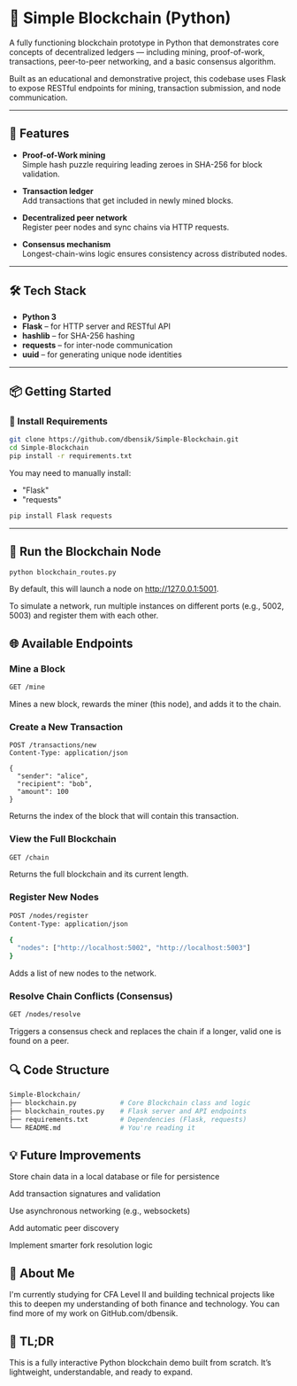 # 🧱 Simple Blockchain (Python)

A fully functioning blockchain prototype in Python that demonstrates core concepts of decentralized ledgers — including mining, proof-of-work, transactions, peer-to-peer networking, and a basic consensus algorithm.

Built as an educational and demonstrative project, this codebase uses Flask to expose RESTful endpoints for mining, transaction submission, and node communication.

---

## 🚀 Features

- **Proof-of-Work mining**  
  Simple hash puzzle requiring leading zeroes in SHA-256 for block validation.

- **Transaction ledger**  
  Add transactions that get included in newly mined blocks.

- **Decentralized peer network**  
  Register peer nodes and sync chains via HTTP requests.

- **Consensus mechanism**  
  Longest-chain-wins logic ensures consistency across distributed nodes.

---

## 🛠️ Tech Stack

- **Python 3**
- **Flask** – for HTTP server and RESTful API
- **hashlib** – for SHA-256 hashing
- **requests** – for inter-node communication
- **uuid** – for generating unique node identities

---

## 📦 Getting Started

### 🔧 Install Requirements

```bash
git clone https://github.com/dbensik/Simple-Blockchain.git
cd Simple-Blockchain
pip install -r requirements.txt
```

You may need to manually install:

- "Flask"
- "requests"

```bash
pip install Flask requests
```
---

## 🧪 Run the Blockchain Node
```bash
python blockchain_routes.py
```
By default, this will launch a node on http://127.0.0.1:5001.

To simulate a network, run multiple instances on different ports (e.g., 5002, 5003) and register them with each other.

## 🌐 Available Endpoints
### Mine a Block
```bash
GET /mine
```
Mines a new block, rewards the miner (this node), and adds it to the chain.

### Create a New Transaction
```pgsql
POST /transactions/new
Content-Type: application/json

{
  "sender": "alice",
  "recipient": "bob",
  "amount": 100
}
```
Returns the index of the block that will contain this transaction.

### View the Full Blockchain
```bash
GET /chain
```
Returns the full blockchain and its current length.

### Register New Nodes
```bash
POST /nodes/register
Content-Type: application/json

{
  "nodes": ["http://localhost:5002", "http://localhost:5003"]
}
```
Adds a list of new nodes to the network.

### Resolve Chain Conflicts (Consensus)
```bash
GET /nodes/resolve
```
Triggers a consensus check and replaces the chain if a longer, valid one is found on a peer.

## 🔍 Code Structure
```bash
Simple-Blockchain/
├── blockchain.py           # Core Blockchain class and logic
├── blockchain_routes.py    # Flask server and API endpoints
├── requirements.txt        # Dependencies (Flask, requests)
└── README.md               # You're reading it
```
## 💡 Future Improvements
Store chain data in a local database or file for persistence

Add transaction signatures and validation

Use asynchronous networking (e.g., websockets)

Add automatic peer discovery

Implement smarter fork resolution logic

## 👋 About Me
I'm currently studying for CFA Level II and building technical projects like this to deepen my understanding of both finance and technology. You can find more of my work on GitHub.com/dbensik.

## 🧠 TL;DR
This is a fully interactive Python blockchain demo built from scratch. It’s lightweight, understandable, and ready to expand.
